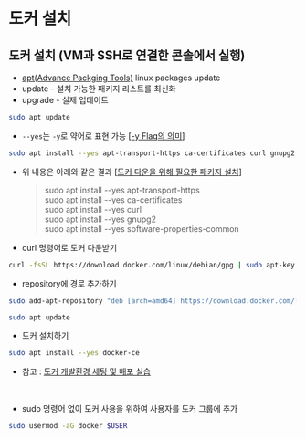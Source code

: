 # 도커 설치
## 도커 설치 (VM과 SSH로 연결한 콘솔에서 실행)

- [apt(Advance Packging Tools)](https://tttap.tistory.com/130) linux packages update
- update - 설치 가능한 패키지 리스트를 최신화
- upgrade - 실제 업데이트
```bash
sudo apt update
```

- `--yes`는 `-y`로 약어로 표현 가능 [[-y Flag의 의미](https://webisfree.com/2018-10-08/[linux]-apt-get-install-%EC%9D%B8%EC%8A%A4%ED%86%A8%EC%97%90%EC%84%9C-y-flag%EC%9D%98-%EC%9D%98%EB%AF%B8)]
```bash
sudo apt install --yes apt-transport-https ca-certificates curl gnupg2 software-properties-common
```

- 위 내용은 아래와 같은 결과 [[도커 다운을 위해 필요한 패키지 설치](https://roseline124.github.io/kuberdocker/2019/07/17/docker-study02.html)]

    >sudo apt install --yes apt-transport-https  
    >sudo apt install --yes ca-certificates  
    >sudo apt install --yes curl  
    >sudo apt install --yes gnupg2  
    >sudo apt install --yes software-properties-common  

- curl 명령어로 도커 다운받기
```bash
curl -fsSL https://download.docker.com/linux/debian/gpg | sudo apt-key add -
```

- repository에 경로 추가하기
```bash
sudo add-apt-repository "deb [arch=amd64] https://download.docker.com/linux/debian $(lsb_release -cs) stable"

sudo apt update
```

- 도커 설치하기
```bash
sudo apt install --yes docker-ce
```
- 참고 : [도커 개발환경 세팅 및 배포 실습](https://roseline124.github.io/kuberdocker/2019/07/17/docker-study02.html)

<br>

- sudo 명령어 없이 도커 사용을 위하여 사용자를 도커 그룹에 추가
```bash
sudo usermod -aG docker $USER
```